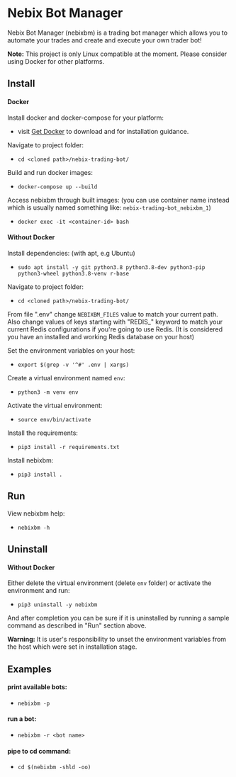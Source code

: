 # Nebix Bot Manager

Nebix Bot Manager (nebixbm) is a trading bot manager which allows you to automate your trades and create and execute your own trader bot!

**Note:** This project is only Linux compatible at the moment. Please consider using Docker for other platforms.

## Install

#### Docker

Install docker and docker-compose for your platform:

- visit [Get Docker](https://docs.docker.com/get-docker/) to download and for installation guidance.

Navigate to project folder:

- ```cd <cloned path>/nebix-trading-bot/```

Build and run docker images:

- ```docker-compose up --build```

Access nebixbm through built images: (you can use container name instead which is usually named something like: ```nebix-trading-bot_nebixbm_1```)
- ```docker exec -it <container-id> bash```

#### Without Docker

Install dependencies: (with apt, e.g Ubuntu)

- ```sudo apt install -y git python3.8 python3.8-dev python3-pip python3-wheel python3.8-venv r-base```


Navigate to project folder:

- ```cd <cloned path>/nebix-trading-bot/```

From file ".env" change ```NEBIXBM_FILES``` value to match your current path. Also change values of keys starting with "REDIS_" keyword to match your current Redis configurations if you're going to use Redis. (It is considered you have an installed and working Redis database on your host)

Set the environment variables on your host:

- ```export $(grep -v '^#' .env | xargs)```


Create a virtual environment named ```env```:

- ```python3 -m venv env```

Activate the virtual environment:

- ```source env/bin/activate```

Install the requirements:

- ```pip3 install -r requirements.txt```

Install nebixbm:

- ```pip3 install .```

## Run

View nebixbm help:

- ```nebixbm -h```

## Uninstall

#### Without Docker

Either delete the virtual environment (delete ```env``` folder) or activate the environment and run:  

- ```pip3 uninstall -y nebixbm```

And after completion you can be sure if it is uninstalled by running a sample command as described in "Run" section above.

**Warning:** It is user's responsibility to unset the environment variables from the host which were set in installation stage.

## Examples

#### print available bots:

  - ```nebixbm -p```

#### run a bot:

- ```nebixbm -r <bot name>```

#### pipe to cd command:

  - ```cd $(nebixbm -shld -oo)```

